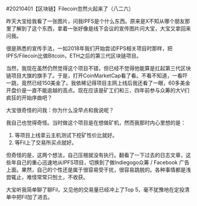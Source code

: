 #20210401【区块链】Filecoin忽然火起来了（八二六）

昨天大宝给我看了一张图片，问我IPFS是个什么东西。原来是X不知从哪个朋友那里了解到了这个东西，拿着一张好像是线下会议的宣传图片问大宝，大宝又拿回来问我。

很是熟悉的宣传手法，一如2018年我们开始尝试IFPS相关项目时那样，把IPFS/Filecoin比做Bitcoin，ETH之后的第三代区块链项目。

当然，我现在虽然仍然觉得这个项目不错，但已经不觉得他能算是扛起第三代区块链项目大旗的旗手了。于是，打开CoinMarketCap看了看。不看不知道，一看吓一跳，竟然已经150美金了。我依稀记得项目主网上线后我还看了一眼，60多美金开盘价是一直不能逾越的高点。现在应该是矿工们和三、四年前参与众筹的大V们疯狂的开始序曲吧？

大宝很奇怪的问我：你为什么没早点和我说呢？

我自己也觉得奇怪。当时做这个项目是在想做矿机，然而我那时内心里想的是：

1. 等项目上线拿云主机测试下挖矿性价比就好。
2. 等Fil上了交易所买点就好。

但奇怪的是，这两个想法，自己压根就没有执行。翻看了一下过去的日志文章，这些年自己的重心迅速地从IPFS项目，切换到了做Indiegogo众筹 / Facebook 广告上面。果然，自己的个性还是属于很容易受干扰，很容易跳脱的。各种事情都是浅尝辄止，难怪常常只刨土，不收获。

大宝听我简单聊了聊Fil，又见他的交易量已经冲上了Top 5，毫不犹豫地在定投清单中把Fil加了进去。